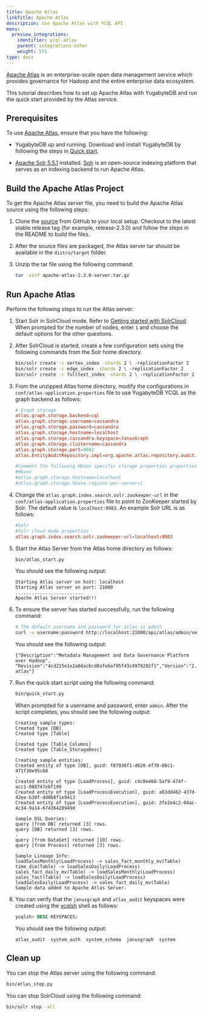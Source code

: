 ```yaml
---
title: Apache Atlas
linkTitle: Apache Atlas
description: Use Apache Atlas with YCQL API
menu:
  preview_integrations:
    identifier: ycql-atlas
    parent: integrations-other
    weight: 571
type: docs
---
```

[Apache Atlas](https://atlas.apache.org/) is an enterprise-scale open data management service which provides governance for Hadoop and the entire enterprise data ecosystem.

This tutorial describes how to set up Apache Atlas with YugabyteDB and run the quick start provided by the Atlas service.

## Prerequisites

To use [Apache Atlas](https://doc.akka.io/docs/akka-persistence-r2dbc/current/overview.html), ensure that you have the following:

- YugabyteDB up and running. Download and install YugabyteDB by following the steps in [Quick start](../../quick-start/).

- [Apache Solr 5.5.1](https://solr.apache.org/guide/6_6/installing-solr.html) installed. [Solr](https://solr.apache.org/) is an open-source indexing platform that serves as an indexing backend to run Apache Atlas.

## Build the Apache Atlas Project

To get the Apache Atlas server file, you need to build the Apache Atlas source using the following steps:

1. Clone the [source](https://github.com/apache/atlas) from GitHub to your local setup. Checkout to the latest stable release tag (for example, release-2.3.0) and follow the steps in the README to build the files.

1. After the source files are packaged, the Atlas server tar should be available in the `distro/target` folder.

1. Unzip the tar file using the following command:

    ```sh
    tar -xzvf apache-atlas-2.3.0-server.tar.gz
    ```

## Run Apache Atlas

Perform the following steps to run the Atlas server:

1. Start Solr in SolrCloud mode. Refer to [Getting started with SolrCloud](https://solr.apache.org/guide/6_6/getting-started-with-solrcloud.html). When prompted for the number of nodes, enter `1` and choose the default options for the other questions.

1. After SolrCloud is started, create a few configuration sets using the following commands from the Solr home directory.

    ```sh
    bin/solr create -c vertex_index -shards 2 \ -replicationFactor 2
    bin/solr create -c edge_index -shards 2 \ -replicationFactor 2
    bin/solr create -c fulltext_index -shards 2 \ -replicationFactor 2
    ```

1. From the unzipped Atlas home directory, modify the configurations in `conf/atlas-application.properties` file to use YugabyteDB YCQL as the graph backend as follows:

    ```conf
    # Graph storage
    atlas.graph.storage.backend=cql
    atlas.graph.storage.username=cassandra
    atlas.graph.storage.password=cassandra
    atlas.graph.storage.hostname=localhost
    atlas.graph.storage.cassandra.keyspace=JanusGraph
    atlas.graph.storage.clustername=cassandra
    atlas.graph.storage.port=9042
    atlas.EntityAuditRepository.impl=org.apache.atlas.repository.audit.CassandraBasedAuditRepository

    #Comment the following Hbase specific storage properties properties
    #Hbase
    #atlas.graph.storage.hostname=localhost
    #atlas.graph.storage.hbase.regions-per-server=1
    ```

1. Change the `atlas.graph.index.search.solr.zookeeper-url` in the `conf/atlas-application.properties` file to point to ZooKeeper started by Solr. The default value is `localhost:9983`. An example Solr URL is as follows:

    ```conf
    #Solr
    #Solr cloud mode properties
    atlas.graph.index.search.solr.zookeeper-url=localhost:9983
    ```

1. Start the Atlas Server from the Atlas home directory as follows:

    ```sh
    bin/atlas_start.py
    ```

    You should see the following output:

    ```output
    Starting Atlas server on host: localhost
    Starting Atlas server on port: 21000
    .........................
    Apache Atlas Server started!!!
    ```

1. To ensure the server has started successfully, run the following command:

    ```sh
    # The default username and password for atlas is admin
    curl -u username:password http://localhost:21000/api/atlas/admin/version
    ```

    You should see the following output:

    ```output
    {"Description":"Metadata Management and Data Governance Platform over Hadoop",    "Revision":"4cd215e1e2a04acbcd8afe6af95f43c4979202f1","Version":"2.3.0","Name":"apache-atlas"}
    ```

1. Run the quick start script using the following command:

    ```sh
    bin/quick_start.py
    ```

    When prompted for a username and password, enter `admin`. After the script completes, you should see the following output:

    ```output
    Creating sample types:
    Created type [DB]
    Created type [Table]
    .
    Created type [Table_Columns]
    Created type [Table_StorageDesc]

    Creating sample entities:
    Created entity of type [DB], guid: f87936f1-d620-4f70-88c1-471f30e95c68
    .
    Created entity of type [LoadProcess], guid: c4c0e468-5af9-474f-acc1-088747ebf199
    Created entity of type [LoadProcessExecution], guid: a03dd462-437d-42ee-b30f-dd0b8f1e9413
    Created entity of type [LoadProcessExecution], guid: 2fe2e4c2-04ac-4c34-9a14-67436428949d

    Sample DSL Queries:
    query [from DB] returned [3] rows.
    query [DB] returned [3] rows.
    .
    query [from DataSet] returned [10] rows.
    query [from Process] returned [3] rows.

    Sample Lineage Info:
    loadSalesMonthly(LoadProcess) -> sales_fact_monthly_mv(Table)
    time_dim(Table) -> loadSalesDaily(LoadProcess)
    sales_fact_daily_mv(Table) -> loadSalesMonthly(LoadProcess)
    sales_fact(Table) -> loadSalesDaily(LoadProcess)
    loadSalesDaily(LoadProcess) -> sales_fact_daily_mv(Table)
    Sample data added to Apache Atlas Server.
    ```

1. You can verify that the `janusgraph` and `atlas_audit` keyspaces were created using the [ycqlsh](../../api/ycqlsh/#starting-ycqlsh) shell as follows:

    ```sql
    ycqlsh> DESC KEYSPACES;
    ```

    You should see the following output:

    ```output
    atlas_audit  system_auth  system_schema  janusgraph  system
    ```

## Clean up

You can stop the Atlas server using the following command:

  ```sh
  bin/atlas_stop.py
  ```

You can stop SolrCloud using the following command:

  ```sh
  bin/solr stop -all
  ```

